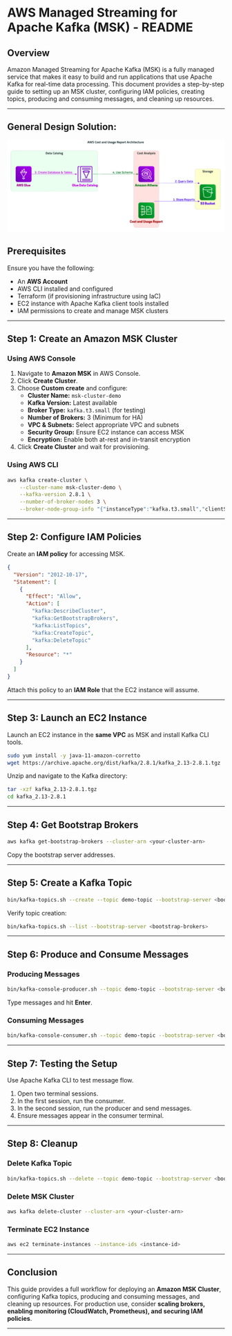 # AWS Managed Streaming for Apache Kafka (MSK) - README

## Overview
Amazon Managed Streaming for Apache Kafka (MSK) is a fully managed service that makes it easy to build and run applications that use Apache Kafka for real-time data processing. This document provides a step-by-step guide to setting up an MSK cluster, configuring IAM policies, creating topics, producing and consuming messages, and cleaning up resources.

---

## General Design Solution: 

![Diagram of the project](./04_managedStreamingForApacheKafka.png)


## Prerequisites
Ensure you have the following:
- An **AWS Account**
- AWS CLI installed and configured
- Terraform (if provisioning infrastructure using IaC)
- EC2 instance with Apache Kafka client tools installed
- IAM permissions to create and manage MSK clusters

---

## Step 1: Create an Amazon MSK Cluster
### Using AWS Console
1. Navigate to **Amazon MSK** in AWS Console.
2. Click **Create Cluster**.
3. Choose **Custom create** and configure:
   - **Cluster Name:** `msk-cluster-demo`
   - **Kafka Version:** Latest available
   - **Broker Type:** `kafka.t3.small` (for testing)
   - **Number of Brokers:** 3 (Minimum for HA)
   - **VPC & Subnets:** Select appropriate VPC and subnets
   - **Security Group:** Ensure EC2 instance can access MSK
   - **Encryption:** Enable both at-rest and in-transit encryption
4. Click **Create Cluster** and wait for provisioning.

### Using AWS CLI
```sh
aws kafka create-cluster \
    --cluster-name msk-cluster-demo \
    --kafka-version 2.8.1 \
    --number-of-broker-nodes 3 \
    --broker-node-group-info "{"instanceType":"kafka.t3.small","clientSubnets":["subnet-xyz"],"securityGroups":["sg-abc"]}"
```

---

## Step 2: Configure IAM Policies
Create an **IAM policy** for accessing MSK.

```json
{
  "Version": "2012-10-17",
  "Statement": [
    {
      "Effect": "Allow",
      "Action": [
        "kafka:DescribeCluster",
        "kafka:GetBootstrapBrokers",
        "kafka:ListTopics",
        "kafka:CreateTopic",
        "kafka:DeleteTopic"
      ],
      "Resource": "*"
    }
  ]
}
```

Attach this policy to an **IAM Role** that the EC2 instance will assume.

---

## Step 3: Launch an EC2 Instance
Launch an EC2 instance in the **same VPC** as MSK and install Kafka CLI tools.

```sh
sudo yum install -y java-11-amazon-corretto
wget https://archive.apache.org/dist/kafka/2.8.1/kafka_2.13-2.8.1.tgz
```

Unzip and navigate to the Kafka directory:
```sh
tar -xzf kafka_2.13-2.8.1.tgz
cd kafka_2.13-2.8.1
```

---

## Step 4: Get Bootstrap Brokers
```sh
aws kafka get-bootstrap-brokers --cluster-arn <your-cluster-arn>
```
Copy the bootstrap server addresses.

---

## Step 5: Create a Kafka Topic
```sh
bin/kafka-topics.sh --create --topic demo-topic --bootstrap-server <bootstrap-brokers> --replication-factor 3 --partitions 1
```

Verify topic creation:
```sh
bin/kafka-topics.sh --list --bootstrap-server <bootstrap-brokers>
```

---

## Step 6: Produce and Consume Messages

### Producing Messages
```sh
bin/kafka-console-producer.sh --topic demo-topic --bootstrap-server <bootstrap-brokers>
```
Type messages and hit **Enter**.

### Consuming Messages
```sh
bin/kafka-console-consumer.sh --topic demo-topic --bootstrap-server <bootstrap-brokers> --from-beginning
```

---

## Step 7: Testing the Setup
Use Apache Kafka CLI to test message flow.

1. Open two terminal sessions.
2. In the first session, run the consumer.
3. In the second session, run the producer and send messages.
4. Ensure messages appear in the consumer terminal.

---

## Step 8: Cleanup
### Delete Kafka Topic
```sh
bin/kafka-topics.sh --delete --topic demo-topic --bootstrap-server <bootstrap-brokers>
```

### Delete MSK Cluster
```sh
aws kafka delete-cluster --cluster-arn <your-cluster-arn>
```

### Terminate EC2 Instance
```sh
aws ec2 terminate-instances --instance-ids <instance-id>
```

---

## Conclusion
This guide provides a full workflow for deploying an **Amazon MSK Cluster**, configuring Kafka topics, producing and consuming messages, and cleaning up resources. For production use, consider **scaling brokers, enabling monitoring (CloudWatch, Prometheus), and securing IAM policies**.

---
